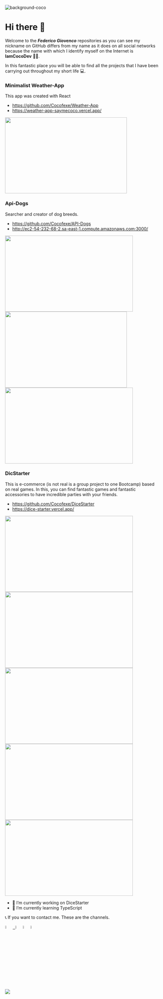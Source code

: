 ![background-coco](https://user-images.githubusercontent.com/48165276/120646762-3923b000-c450-11eb-89d6-0948bacddecc.png)
# Hi there 👋
Welcome to the ***Federico Giovenco*** repositories as you can see my nickname on GitHub differs from my name as it does on all social networks because the name with which I identify myself on the Internet is **IamCocoDev** 👨‍💻.

In this fantastic place you will be able to find all the projects that I have been carrying out throughout my short life 💻.

### Minimalist Weather-App

This app was created with React 

- https://github.com/Cocofexe/Weather-App 
- https://weather-app-saymecoco.vercel.app/
<img height="250" width="400" src='https://user-images.githubusercontent.com/48165276/120644272-86eae900-c44d-11eb-8400-ce649aee4dc6.png'>

 ### Api-Dogs
 Searcher and creator of dog breeds.
- https://github.com/Cocofexe/API-Dogs
- http://ec2-54-232-68-2.sa-east-1.compute.amazonaws.com:3000/

<img height="250" width="420" src='https://user-images.githubusercontent.com/48165276/120645443-d0880380-c44e-11eb-8c49-c9ce0a5f6878.png'> <img height="250" width="400" src='https://user-images.githubusercontent.com/48165276/120645457-d382f400-c44e-11eb-90d3-6bd40f99b92a.png'> 
<img height="250" width="420" src='https://user-images.githubusercontent.com/48165276/120645463-d54cb780-c44e-11eb-9f8f-e9b8ad61008a.png'>

 ### DicStarter
This is e-commerce (is not real is a group project to one Bootcamp) based on real games. In this, you can find fantastic games and fantastic accessories to have incredible parties with your friends.

- https://github.com/Cocofexe/DiceStarter
- https://dice-starter.vercel.app/

<img height="250" width="420" src='https://user-images.githubusercontent.com/48165276/120648699-522d6080-c452-11eb-88c1-d1b911854692.png'><img height="250" width="420" src='https://user-images.githubusercontent.com/48165276/120648741-5e192280-c452-11eb-85e2-885c062510d0.png'>
<img height="250" width="420" src='https://user-images.githubusercontent.com/48165276/120648794-6a9d7b00-c452-11eb-9622-7c5f6d54a6f7.png'><img height="250" width="420" src='https://user-images.githubusercontent.com/48165276/120648822-71c48900-c452-11eb-881c-29b77ce436a2.png'>
<img height="250" width="420" src='https://user-images.githubusercontent.com/48165276/120649102-c536d700-c452-11eb-843a-7a12b6ce5fd3.png'>
     



- 🔭 I’m currently working on DiceStarter
- 🌱 I’m currently learning TypeScript


📞 If you want to contact me. These are the channels.

<a href="https://www.linkedin.com/in/federico-giovenco-96929320b/" ><img width="5%" src="https://image.flaticon.com/icons/png/512/174/174857.png"> &nbsp;<a href="mailto:giovencofede@gmail.com" ><img width="5%" src="https://cdn.icon-icons.com/icons2/2631/PNG/512/gmail_new_logo_icon_159149.png"><a href="https://twitter.com/cocofexe" ><img width="5%" src="http://assets.stickpng.com/images/580b57fcd9996e24bc43c53e.png"><a href="https://www.instagram.com/fedegiovenco/" ><img width="5%" src="https://image.flaticon.com/icons/png/512/174/174855.png">
 
 <a><img src='https://img.shields.io/badge/+541167910548-my_phone_number-1B8C26?style=for-the-badge&logo=phone&logoColor=white&labelColor=101010' /></a>

<!--
**Cocofexe/Cocofexe** is a ✨ _special_ ✨ repository because its `README.md` (this file) appears on your GitHub profile.

Here are some ideas to get you started:


- 🔭 I’m currently working on ...
- 🌱 I’m currently learning ...
- 👯 I’m looking to collaborate on ...
- 🤔 I’m looking for help with ...
- 💬 Ask me about ...
- 📫 How to reach me: ...
- 😄 Pronouns: ...
- ⚡ Fun fact: ...
-->
